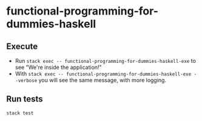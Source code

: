 # functional-programming-for-dummies-haskell

## Execute  

* Run `stack exec -- functional-programming-for-dummies-haskell-exe` to see "We're inside the application!"
* With `stack exec -- functional-programming-for-dummies-haskell-exe --verbose` you will see the same message, with more logging.

## Run tests

`stack test`
